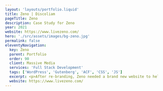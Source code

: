 ```yaml
---
layout: 'layouts/portfolio.liquid'
title: Zeno | Discoliam
pageTitle: Zeno
description: Case Study for Zeno
year: 2021
website: https://www.livezeno.com/
hero: './src/assets/images/bg-zeno.jpg'
permalink: false
eleventyNavigation:
  key: Zeno
  parent: Portfolio
  order: 90
  client: Massive Media
  services: 'Full Stack Development'
  tags: ['WordPress', 'Gutenberg', 'ACF', 'CSS', 'JS']
  excerpt: <p>After re-branding, Zeno needed a brand new website to help support its goal of installing solar solutions in over 1 million homes by 2040...</p>
  website: https://www.livezeno.com/
---
```

